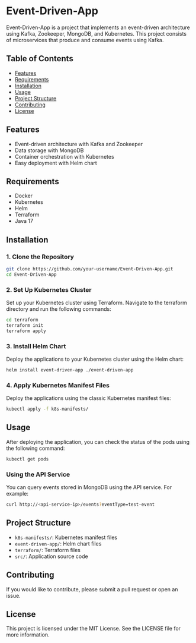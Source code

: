 # Event-Driven-App

Event-Driven-App is a project that implements an event-driven architecture using Kafka, Zookeeper, MongoDB, and Kubernetes. This project consists of microservices that produce and consume events using Kafka.

## Table of Contents
- [Features](#features)
- [Requirements](#requirements)
- [Installation](#installation)
- [Usage](#usage)
- [Project Structure](#project-structure)
- [Contributing](#contributing)
- [License](#license)

## Features
- Event-driven architecture with Kafka and Zookeeper
- Data storage with MongoDB
- Container orchestration with Kubernetes
- Easy deployment with Helm chart

## Requirements
- Docker
- Kubernetes
- Helm
- Terraform
- Java 17

## Installation

### 1. Clone the Repository
```sh
git clone https://github.com/your-username/Event-Driven-App.git
cd Event-Driven-App
```

### 2. Set Up Kubernetes Cluster
Set up your Kubernetes cluster using Terraform. Navigate to the terraform directory and run the following commands:
```sh
cd terraform
terraform init
terraform apply
```

### 3. Install Helm Chart
Deploy the applications to your Kubernetes cluster using the Helm chart:
```sh
helm install event-driven-app ./event-driven-app
```

### 4. Apply Kubernetes Manifest Files
Deploy the applications using the classic Kubernetes manifest files:
```sh
kubectl apply -f k8s-manifests/
```

## Usage
After deploying the application, you can check the status of the pods using the following command:
```sh
kubectl get pods
```

### Using the API Service
You can query events stored in MongoDB using the API service. For example:
```sh
curl http://<api-service-ip>/events?eventType=test-event
```

## Project Structure
- `k8s-manifests/`: Kubernetes manifest files
- `event-driven-app/`: Helm chart files
- `terraform/`: Terraform files
- `src/`: Application source code

## Contributing
If you would like to contribute, please submit a pull request or open an issue.

## License
This project is licensed under the MIT License. See the LICENSE file for more information.